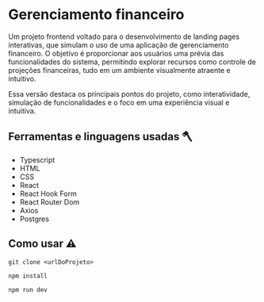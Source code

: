 # Gerenciamento financeiro 
Um projeto frontend voltado para o desenvolvimento de landing pages interativas, que simulam o uso de uma aplicação de gerenciamento financeiro. O objetivo é proporcionar aos usuários uma prévia das funcionalidades do sistema, permitindo explorar recursos como controle de projeções financeiras, tudo em um ambiente visualmente atraente e intuitivo.

Essa versão destaca os principais pontos do projeto, como interatividade, simulação de funcionalidades e o foco em uma experiência visual e intuitiva.

## Ferramentas e linguagens usadas 🪓
* Typescript
* HTML
* CSS
* React
* React Hook Form
* React Router Dom
* Axios
* Postgres

## Como usar :warning:
```
git clone <urlDoProjeto>

npm install

npm run dev
```
